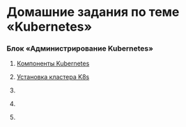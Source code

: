 # Домашние задания по теме «Kubernetes»

### Блок «Администрирование Kubernetes»

1. [Компоненты Kubernetes](3.1/3.1.md)

2. [Установка кластера K8s](3.2/3.2.md)

3. []()

4. []()

5. []()
